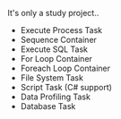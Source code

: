 It's only a study project..
- Execute Process Task
- Sequence Container
- Execute SQL Task
- For Loop Container
- Foreach Loop Container
- File System Task
- Script Task (C# support)
- Data Profiling Task
- Database Task
